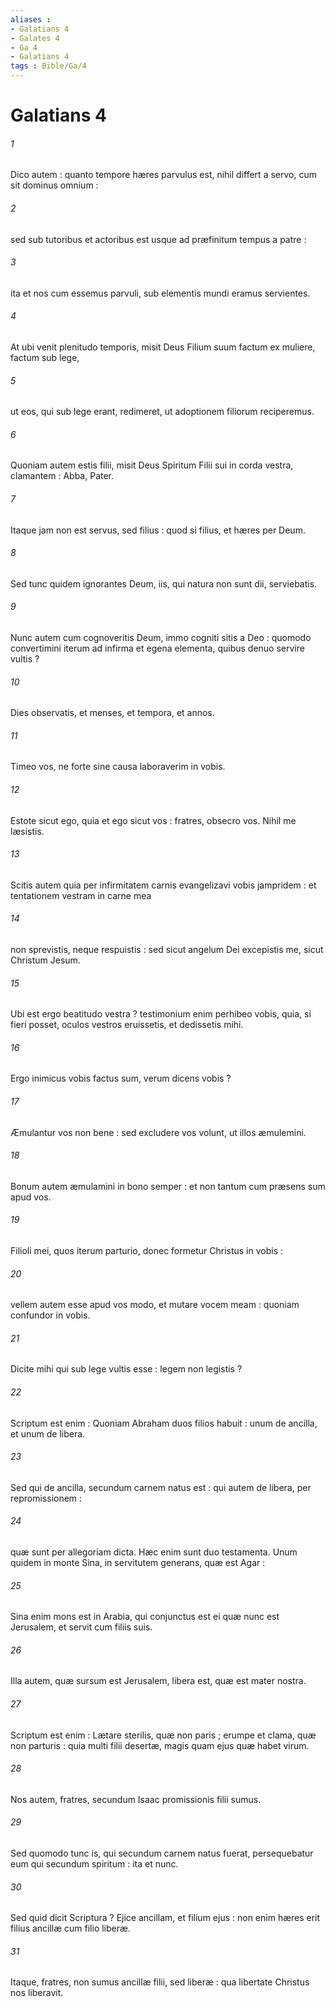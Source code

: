 ```yaml
---
aliases : 
- Galatians 4
- Galates 4
- Ga 4
- Galatians 4
tags : Bible/Ga/4
---
```


# Galatians 4

###### 1
Dico autem : quanto tempore hæres parvulus est, nihil differt a servo, cum sit dominus omnium :
###### 2
sed sub tutoribus et actoribus est usque ad præfinitum tempus a patre :
###### 3
ita et nos cum essemus parvuli, sub elementis mundi eramus servientes.
###### 4
At ubi venit plenitudo temporis, misit Deus Filium suum factum ex muliere, factum sub lege,
###### 5
ut eos, qui sub lege erant, redimeret, ut adoptionem filiorum reciperemus.
###### 6
Quoniam autem estis filii, misit Deus Spiritum Filii sui in corda vestra, clamantem : Abba, Pater.
###### 7
Itaque jam non est servus, sed filius : quod si filius, et hæres per Deum.
###### 8
Sed tunc quidem ignorantes Deum, iis, qui natura non sunt dii, serviebatis.
###### 9
Nunc autem cum cognoveritis Deum, immo cogniti sitis a Deo : quomodo convertimini iterum ad infirma et egena elementa, quibus denuo servire vultis ?
###### 10
Dies observatis, et menses, et tempora, et annos.
###### 11
Timeo vos, ne forte sine causa laboraverim in vobis.
###### 12
Estote sicut ego, quia et ego sicut vos : fratres, obsecro vos. Nihil me læsistis.
###### 13
Scitis autem quia per infirmitatem carnis evangelizavi vobis jampridem : et tentationem vestram in carne mea
###### 14
non sprevistis, neque respuistis : sed sicut angelum Dei excepistis me, sicut Christum Jesum.
###### 15
Ubi est ergo beatitudo vestra ? testimonium enim perhibeo vobis, quia, si fieri posset, oculos vestros eruissetis, et dedissetis mihi.
###### 16
Ergo inimicus vobis factus sum, verum dicens vobis ?
###### 17
Æmulantur vos non bene : sed excludere vos volunt, ut illos æmulemini.
###### 18
Bonum autem æmulamini in bono semper : et non tantum cum præsens sum apud vos.
###### 19
Filioli mei, quos iterum parturio, donec formetur Christus in vobis :
###### 20
vellem autem esse apud vos modo, et mutare vocem meam : quoniam confundor in vobis.
###### 21
Dicite mihi qui sub lege vultis esse : legem non legistis ?
###### 22
Scriptum est enim : Quoniam Abraham duos filios habuit : unum de ancilla, et unum de libera.
###### 23
Sed qui de ancilla, secundum carnem natus est : qui autem de libera, per repromissionem :
###### 24
quæ sunt per allegoriam dicta. Hæc enim sunt duo testamenta. Unum quidem in monte Sina, in servitutem generans, quæ est Agar :
###### 25
Sina enim mons est in Arabia, qui conjunctus est ei quæ nunc est Jerusalem, et servit cum filiis suis.
###### 26
Illa autem, quæ sursum est Jerusalem, libera est, quæ est mater nostra.
###### 27
Scriptum est enim : Lætare sterilis, quæ non paris ; erumpe et clama, quæ non parturis : quia multi filii desertæ, magis quam ejus quæ habet virum.
###### 28
Nos autem, fratres, secundum Isaac promissionis filii sumus.
###### 29
Sed quomodo tunc is, qui secundum carnem natus fuerat, persequebatur eum qui secundum spiritum : ita et nunc.
###### 30
Sed quid dicit Scriptura ? Ejice ancillam, et filium ejus : non enim hæres erit filius ancillæ cum filio liberæ.
###### 31
Itaque, fratres, non sumus ancillæ filii, sed liberæ : qua libertate Christus nos liberavit.
